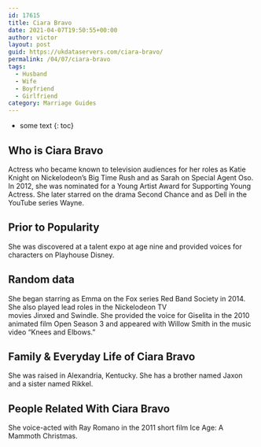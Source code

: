 ```yaml
---
id: 17615
title: Ciara Bravo
date: 2021-04-07T19:50:55+00:00
author: victor
layout: post
guid: https://ukdataservers.com/ciara-bravo/
permalink: /04/07/ciara-bravo
tags:
  - Husband
  - Wife
  - Boyfriend
  - Girlfriend
category: Marriage Guides
---
```


* some text
{: toc}


## Who is Ciara Bravo



Actress who became known to television audiences for her roles as Katie Knight on Nickelodeon&#8217;s Big Time Rush and as Sarah on Special Agent Oso. In 2012, she was nominated for a Young Artist Award for Supporting Young Actress. She later starred on the drama Second Chance and as Dell in the YouTube series Wayne. 

                
                
                
## Prior to Popularity



She was discovered at a talent expo at age nine and provided voices for characters on Playhouse Disney. 

                
                
                
## Random data



She began starring as Emma on the Fox series Red Band Society in 2014. She also played lead roles in the Nickelodeon TV movies Jinxed and Swindle. She provided the voice for Giselita in the 2010 animated film Open Season 3 and appeared with Willow Smith in the music video &#8220;Knees and Elbows.&#8221; 

                
                
                
## Family & Everyday Life of Ciara Bravo



She was raised in Alexandria, Kentucky. She has a brother named Jaxon and a sister named Rikkel. 

                
                
                
## People Related With Ciara Bravo



She voice-acted with Ray Romano in the 2011 short film Ice Age: A Mammoth Christmas.  

                
              
            
          
          
          